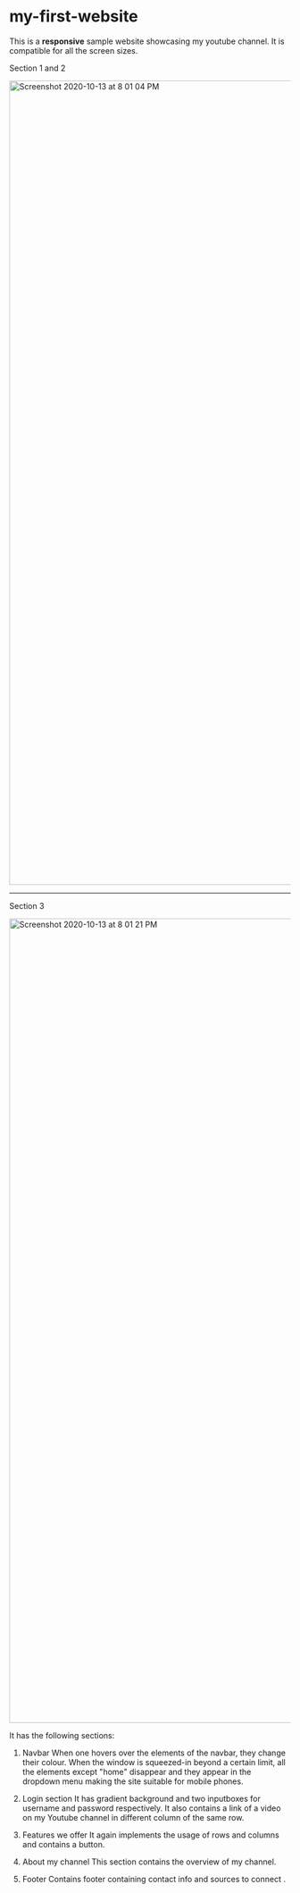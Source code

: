 # my-first-website

This is a **responsive** sample website showcasing my youtube channel. It is compatible for all the screen sizes.

Section 1 and 2

<img width="1440" alt="Screenshot 2020-10-13 at 8 01 04 PM" src="https://user-images.githubusercontent.com/34738261/95888886-50b60780-0d9f-11eb-88a6-6aa5de2893ce.png">

____________________________________________________________________________________________________________________________________________________

Section 3

<img width="1440" alt="Screenshot 2020-10-13 at 8 01 21 PM" src="https://user-images.githubusercontent.com/34738261/95889199-befaca00-0d9f-11eb-8110-611f858a55a4.png">


It has the following sections:
1. Navbar
    When one hovers over the elements of the navbar, they change their colour.
    When the window is squeezed-in beyond a certain limit, all the elements except "home" disappear and they appear in the dropdown menu making the site suitable       for mobile phones.
    
2. Login section
    It has gradient background and two inputboxes for username and password respectively. It also contains a link of a video on my Youtube channel in different         column of the same row.
    
3. Features we offer
    It again implements the usage of rows and columns and contains a button.
    
4. About my channel
    This section contains the overview of my channel.
    
5. Footer
    Contains footer containing contact info and sources to connect      .
